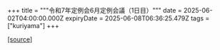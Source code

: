 +++
title = """令和7年定例会6月定例会議（1日目）"""
date = 2025-06-02T04:00:00.000Z
expiryDate = 2025-06-08T06:36:25.479Z
tags = ["kuriyama"]
+++


[[source]](https://www.town.kuriyama.hokkaido.jp/site/gikai/32027.html)
